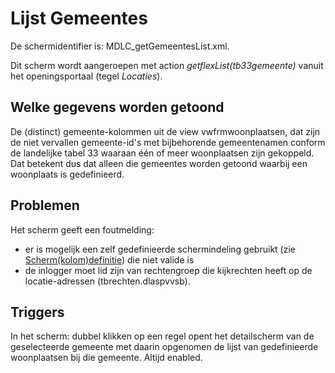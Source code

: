 # Lijst Gemeentes

De schermidentifier is: MDLC_getGemeentesList.xml.

Dit scherm wordt aangeroepen met action *getflexList(tb33gemeente)* vanuit het openingsportaal (tegel *Locaties*).

## Welke gegevens worden getoond

De (distinct) gemeente-kolommen uit de view vwfrmwoonplaatsen, dat zijn de niet vervallen gemeente-id's met bijbehorende gemeentenamen conform de landelijke tabel 33 waaraan één of meer woonplaatsen zijn gekoppeld. Dat betekent dus dat alleen die gemeentes worden getoond waarbij een woonplaats is gedefinieerd.

## Problemen

Het scherm geeft een foutmelding:

  * er is mogelijk een zelf gedefinieerde schermindeling gebruikt (zie [Scherm(kolom)definitie](/docs/instellen_inrichten/schermdefinitie.md)) die niet valide is
  * de inlogger moet lid zijn van rechtengroep die kijkrechten heeft op de locatie-adressen (tbrechten.dlaspvvsb).

## Triggers

In het scherm: dubbel klikken op een regel opent het detailscherm van de geselecteerde gemeente met daarin opgenomen de lijst van gedefinieerde woonplaatsen bij die gemeente. 
Altijd enabled.

